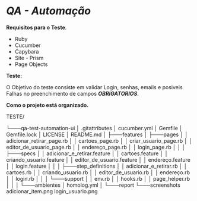 # _QA - Automação_

**Requisitos para o Teste**.

* Ruby
* Cucumber
* Capybara
* Site - Prism
* Page Objects

**Teste:**

O Objetivo do teste consiste em validar Login, senhas, emails e posiveis Falhas no preenchimento de campos **_OBRIGATORIOS_**.

**Como o projeto está organizado.**

TESTE/

└───qa-test-automation-ui
    │   .gitattributes
    │   cucumber.yml
    │   Gemfile
    │   Gemfile.lock
    │   LICENSE
    │   README.md
    │
    ├───features
    │   ├───pages
    │   │       adicionar_retirar_page.rb
    │   │       cartoes_page.rb
    │   │       criar_usuario_page.rb
    │   │       editor_de_usuario_page.rb
    │   │       endereço_page.rb
    │   │       login_page.rb
    │   │
    │   ├───specs
    │   │       adicionar_e_retirar.feature
    │   │       cartoes.feature
    │   │       criando_usuario.feature
    │   │       editor_de_usuario.feature
    │   │       endereço.feature
    │   │       login.feature
    │   │
    │   ├───step_definitions
    │   │       adicionar_e_retirar.rb
    │   │       cartoes.rb
    │   │       criando_usuario.rb
    │   │       editor_de_usuario.rb
    │   │       endereço.rb
    │   │       login.rb
    │   │
    │   └───support
    │       │   env.rb
    │       │   hooks.rb
    │       │   page_helper.rb
    │       │
    │       └───ambientes
    │               homolog.yml
    │
    └───report
        └───screenshots
                adicionar_item.png
                login_usuario.png
